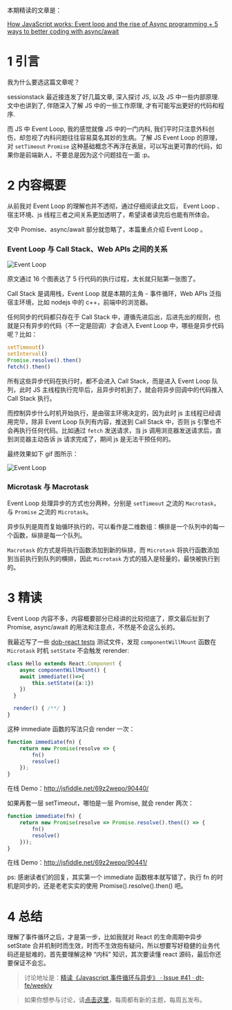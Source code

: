 本期精读的文章是：

[How JavaScript works: Event loop and the rise of Async programming + 5 ways to better coding with async/await](https://blog.sessionstack.com/how-javascript-works-event-loop-and-the-rise-of-async-programming-5-ways-to-better-coding-with-2f077c4438b5)

# 1 引言

我为什么要选这篇文章呢？

sessionstack 最近接连发了好几篇文章, 深入探讨 JS, 以及  JS 中一些内部原理. 文中也讲到了, 伴随深入了解 JS 中的一些工作原理, 才有可能写出更好的代码和程序.

而 JS 中 Event Loop, 我的感觉就像 JS 中的一门内科, 我们平时只注意外科创伤，却忽视了内科问题往往容易莫名其妙的生病。了解 JS  Event Loop 的原理，对 `setTimeout` `Promise` 这种基础概念不再浮在表层，可以写出更可靠的代码，如果你是前端新人，不要总是因为这个问题挂在一面 :p。

# 2 内容概要

从前我对 Event Loop 的理解也并不透彻，通过仔细阅读此文后， Event Loop 、宿主环境、js 线程三者之间关系更加透明了，希望读者读完后也能有所体会。

文中 Promise、async/await 部分就忽略了，本篇重点介绍 Event Loop 。

### Event Loop 与 Call Stack、Web APIs 之间的关系

![Event Loop](https://img.alicdn.com/imgextra/i1/O1CN01kfYH061VI7vfO7App_!!6000000002629-2-tps-1024-768.png)

原文通过 16 个图表达了 5 行代码的执行过程，太长就只贴第一张图了。

Call Stack 是调用栈，Event Loop 就是本期的主角 - 事件循环，Web APIs 泛指宿主环境，比如 nodejs 中的 c++，前端中的浏览器。

任何同步的代码都只存在于 Call Stack 中，遵循先进后出，后进先出的规则，也就是只有异步的代码（不一定是回调）才会进入 Event Loop 中，哪些是异步代码呢？比如：

```javascript
setTimeout()
setInterval()
Promise.resolve().then()
fetch().then()
```

所有这些异步代码在执行时，都不会进入 Call Stack，而是进入 Event Loop 队列，此时 JS 主线程执行完毕后，且异步时机到了，就会将异步回调中的代码推入 Call Stack 执行。

而控制异步什么时机开始执行，是由宿主环境决定的，因为此时 js 主线程已经调用完毕，除非 Event Loop 队列有内容，推送到 Call Stack 中，否则 js 引擎也不会再执行任何代码。比如通过 `fetch` 发送请求，当 js 调用浏览器发送请求后，直到浏览器主动告诉 js 请求完成了，期间 js 是无法干预任何的。

最终效果如下 gif 图所示：

![Event Loop](https://img.alicdn.com/imgextra/i1/O1CN01AM2BOf1XF2UYPbGiF_!!6000000002893-2-tps-808-606.png)

### Microtask 与 Macrotask

Event Loop 处理异步的方式也分两种，分别是 `setTimeout` 之流的 `Macrotask`，与 `Promise` 之流的 `Microtask`。

异步队列是周而复始循环执行的，可以看作是二维数组：横排是一个队列中的每一个函数，纵排是每一个队列。

`Macrotask` 的方式是将执行函数添加到新的纵排，而 `Microtask` 将执行函数添加到当前执行到队列的横排，因此 `Microtask` 方式的插入是轻量的，最快被执行到的。

# 3 精读

Event Loop 内容不多，内容概要部分已经讲的比较彻底了，原文最后扯到了 Promise, async/await 的用法和注意点，不然是不会这么长的。

我最近写了一些 [dob-react tests](https://github.com/dobjs/dob-react/blob/master/src/tests/index.test.tsx) 测试文件，发现 `componentWillMount` 函数在 `Microtask` 时机 `setState` 不会触发 rerender:

```typescript
class Hello extends React.Component {
	async componentWillMount() {
  	await immediate(()=>{
    	this.setState({a:1})
    })
  }

  render() { /**/ }
}
```

这种 immediate 函数的写法只会 render 一次：

```typescript
function immediate(fn) {
    return new Promise(resolve => {
        fn()
        resolve()
    });
}
```

在线 Demo：http://jsfiddle.net/69z2wepo/90440/

如果再套一层 setTimeout，哪怕是一层 Promise, 就会 render 两次：

```typescript
function immediate(fn) {
    return new Promise(resolve => Promise.resolve().then(() => {
        fn()
        resolve()
    }));
}
```

在线 Demo：http://jsfiddle.net/69z2wepo/90441/

ps: 感谢读者们的回复，其实第一个 immediate 函数根本就写错了，执行 fn 的时机是同步的，还是老老实实的使用 Promise().resolve().then() 吧。

# 4 总结

理解了事件循环之后，才是第一步，比如我就对 React 的生命周期中异步 setState 合并机制时而生效，时而不生效抱有疑问，所以想要写好稳健的业务代码还是挺难的，首先要理解这种 “内科” 知识，其次要读懂 react 源码，最后你还要保证不会忘。

> 讨论地址是：[精读《Javascript 事件循环与异步》 · Issue #41 · dt-fe/weekly](https://github.com/dt-fe/weekly/issues/41)

> 如果你想参与讨论，请[点击这里](https://github.com/dt-fe/weekly)，每周都有新的主题，每周五发布。

